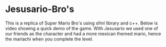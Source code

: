 # Jesusario-Bro's
This is a replica of Super Mario Bro's using sfml library and c++. Below is video showing a quick demo of the game. With Jesusario we used one of our friends as the character and had a more mexican themed mario, hence the mariachi when you complete the level.
